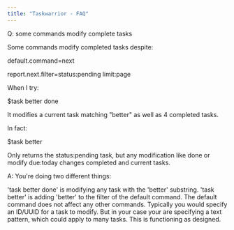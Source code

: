 ```yaml
---
title: "Taskwarrior - FAQ"
---
```


Q: some commands modify complete tasks

Some commands modify completed tasks despite:

default.command=next

report.next.filter=status:pending limit:page

When I try:

$task better done

It modifies a current task matching "better" as well as 4 completed tasks.

In fact:

$task better

Only returns the status:pending task, but any modification like done or modify due:today changes completed and current tasks.

A: You're doing two different things:

'task better done' is modifying any task with the 'better' substring.
'task better' is adding 'better' to the filter of the default command.
The default command does not affect any other commands.
Typically you would specify an ID/UUID for a task to modify.
But in your case your are specifying a text pattern, which could apply to many tasks.
This is functioning as designed.

